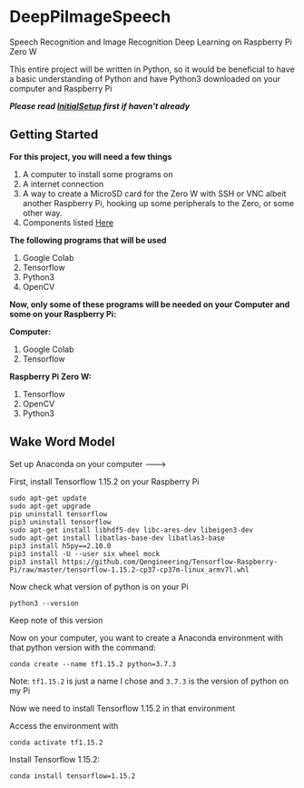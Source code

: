 # DeepPiImageSpeech
Speech Recognition and Image Recognition Deep Learning on Raspberry Pi Zero W

This entire project will be written in Python, so it would be beneficial to have a basic understanding of Python and have Python3 downloaded on your computer and Raspberry Pi

***Please read [InitialSetup](https://github.com/michealcarac/DeepPi/blob/main/InitialSetup.md) first if haven't already***

## Getting Started
**For this project, you will need a few things**
1. A computer to install some programs on
2. A internet connection
3. A way to create a MicroSD card for the Zero W with SSH or VNC albeit another Raspberry Pi, hooking up some peripherals to the Zero, or some other way.
4. Components listed [Here](https://docs.google.com/spreadsheets/d/1M7MrT1gzgztbvuXfkKRB7sXJfgQoq0oRnmKZJjNunso/edit?usp=sharing)

**The following programs that will be used**
1. Google Colab
3. Tensorflow
4. Python3
5. OpenCV

**Now, only some of these programs will be needed on your Computer and some on your Raspberry Pi:**

**Computer:**
1. Google Colab
2. Tensorflow

**Raspberry Pi Zero W:**
1. Tensorflow
2. OpenCV
4. Python3

## Wake Word Model
Set up Anaconda on your computer ---> 

First, install Tensorflow 1.15.2 on your Raspberry Pi
```
sudo apt-get update
sudo apt-get upgrade
pip uninstall tensorflow
pip3 uninstall tensorflow
sudo apt-get install libhdf5-dev libc-ares-dev libeigen3-dev
sudo apt-get install libatlas-base-dev libatlas3-base
pip3 install h5py==2.10.0
pip3 install -U --user six wheel mock
pip3 install https://github.com/Qengineering/Tensorflow-Raspberry-Pi/raw/master/tensorflow-1.15.2-cp37-cp37m-linux_armv7l.whl
```
Now check what version of python is on your Pi
```
python3 --version
```
Keep note of this version

Now on your computer, you want to create a Anaconda environment with that python version with the command:
```
conda create --name tf1.15.2 python=3.7.3 
```
Note: ```tf1.15.2``` is just a name I chose and ```3.7.3``` is the version of python on my Pi

Now we need to install Tensorflow 1.15.2 in that environment

Access the environment with 
```
conda activate tf1.15.2
```
Install Tensorflow 1.15.2:
```
conda install tensorflow=1.15.2
```





